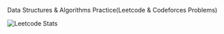 Data Structures & Algorithms Practice(Leetcode & Codeforces Problems)


![Leetcode Stats](https://leetcard.dhruv.sareen/Dhruv_Sareen)
